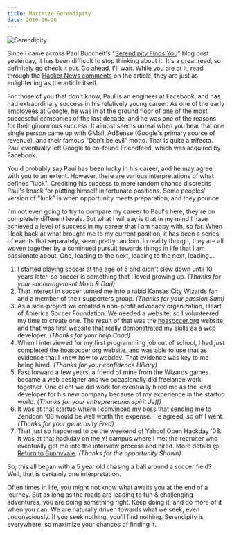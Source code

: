 ```yaml
---
title: Maximize Serendipity
date: 2010-10-26
---
```


![Serendipity](https://i.imgur.com/pnGHsrq.png)

Since I came across Paul Buccheit's "[Serendipity Finds You](http://paulbuchheit.blogspot.com/2010/10/serendipity-finds-you.html)" blog post yesterday, it has been difficult to stop thinking about it. It's a great read, so definitely go check it out. Go ahead, I'll wait. While you are at it, read through the [Hacker News comments](http://news.ycombinator.com/item?id=1826666) on the article, they are just as enlightening as the article itself.
<!-- more -->
For those of you that don't know, Paul is an engineer at Facebook, and has had extraordinary success in his relatively young career. As one of the early employees at Google, he was in at the ground floor of one of the most successful companies of the last decade, and he was one of the reasons for their ginormous success. It almost seems unreal when you hear that one single person came up with GMail, AdSense (Google's primary source of revenue), and their famous "Don't be evil" motto. That is quite a trifecta. Paul eventually left Google to co-found Friendfeed, which was acquired by Facebook.

You'd probably say Paul has been lucky in his career, and he may agree with you to an extent. However, there are various interpretations of what defines "luck". Crediting his success to mere random chance discredits Paul's knack for putting himself in fortunate positions. Some peoples' version of "luck" is when opportunity meets preparation, and they pounce.

I'm not even going to try to compare my career to Paul's here, they're on completely different levels. But what I will say is that in my mind I have achieved a level of success in my career that I am happy with, so far. When I look back at what brought me to my current position, it has been a series of events that separately, seem pretty random. In reality though, they are all woven together by a continued pursuit towards things in life that I am passionate about. One, leading to the next, leading to the next, leading...

1. I started playing soccer at the age of 5 and didn't slow down until 10 years later, so soccer is something that I loved growing up. _(Thanks for your encouragement Mom & Dad)_
2. That interest in soccer turned me into a rabid Kansas City Wizards fan and a member of their supporters group. _(Thanks for your passion Sam)_
3. As a side-project we created a non-profit advocacy organization, Heart of America Soccer Foundation. We needed a website, so I volunteered my time to create one. The result of that was the [hoasoccer.org](http://hoasoccer.org/) website, and that was first website that really demonstrated my skills as a web developer. _(Thanks for your help Chad)_
4. When I interviewed for my first programming job out of school, I had *just* completed the [hoasoccer.org](http://hoasoccer.org/) website, and was able to use that as evidence that I knew how to webdev. That evidence was key to me being hired. _(Thanks for your confidence Hillary)_
5. Fast forward a few years, a friend of mine from the Wizards games became a web designer and we occasionally did freelance work together. One client we did work for eventually hired me as the lead developer for his new company because of my experience in the startup world. _(Thanks for your entrepreneurial spirit Jeff)_
6. It was at that startup where I convinced my boss that sending me to Zendcon '08 would be well worth the expense. He agreed, so off I went. _(Thanks for your generosity Fred)_
7. That just so happened to be the weekend of Yahoo! Open Hackday '08. It was at that hackday on the Y! campus where I met the recruiter who eventually got me into the interview process and hired. More details @ [Return to Sunnyvale](/blog/2010/return-to-sunnyvale/). _(Thanks for the opportunity Shawn)_

So, this all began with a 5 year old chasing a ball around a soccer field?  Well, that is certainly one interpretation.

Often times in life, you might not know what awaits you at the end of a journey. But as long as the roads are leading to fun & challenging adventures, you are doing something right. Keep doing it, and do more of it when you can. We are naturally driven towards what we seek, even unconsciously. If you seek nothing, you'll find nothing. Serendipity is everywhere, so maximize your chances of finding it.
